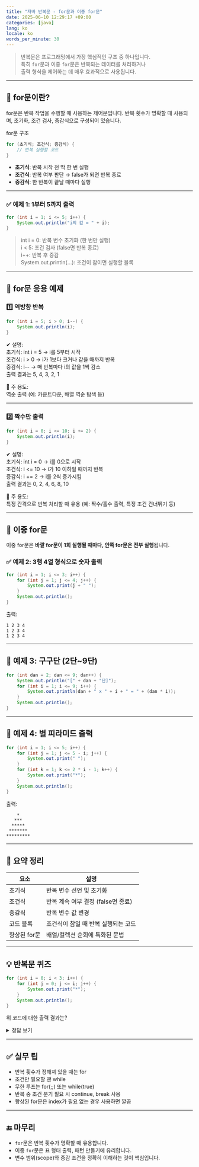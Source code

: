 ```yaml
---
title: "자바 반복문 - for문과 이중 for문"
date: 2025-06-10 12:29:17 +09:00
categories: [java]
lang: ko
locale: ko
words_per_minute: 30
---
```


> 반복문은 프로그래밍에서 가장 핵심적인 구조 중 하나입니다.  
> 특히 `for`문과 이중 `for`문은 반복되는 데이터를 처리하거나  
> 출력 형식을 제어하는 데 매우 효과적으로 사용됩니다.

---

## 🔹 for문이란?

for문은 반복 작업을 수행할 때 사용하는 제어문입니다. 반복 횟수가 명확할 때 사용되며, 초기화, 조건 검사, 증감식으로 구성되어 있습니다.

for문 구조

```java
for (초기식; 조건식; 증감식) {
    // 반복 실행할 코드
}
```

- **초기식**: 반복 시작 전 딱 한 번 실행
- **조건식**: 반복 여부 판단 → false가 되면 반복 종료
- **증감식**: 한 반복이 끝날 때마다 실행

---

### ✅ 예제 1: 1부터 5까지 출력

```java
for (int i = 1; i <= 5; i++) {
    System.out.println("i의 값 = " + i);
}
```

> int i = 0: 반복 변수 초기화 (한 번만 실행)  
> i < 5: 조건 검사 (false면 반복 종료)  
> i++: 반복 후 증감  
> System.out.println(...): 조건이 참이면 실행할 블록

---

## 🔁 for문 응용 예제

### 1️⃣ 역방향 반복

```java
for (int i = 5; i > 0; i--) {
    System.out.println(i);
}
```

✔ 설명:  
초기식: int i = 5 → i를 5부터 시작  
조건식: i > 0 → i가 1보다 크거나 같을 때까지 반복  
증감식: i-- → 매 반복마다 i의 값을 1씩 감소  
출력 결과는 5, 4, 3, 2, 1  

📌 주 용도:  
역순 출력 (예: 카운트다운, 배열 역순 탐색 등)

---

### 2️⃣ 짝수만 출력

```java
for (int i = 0; i <= 10; i += 2) {
    System.out.println(i);
}
```

✔ 설명:  
초기식: int i = 0 → i를 0으로 시작  
조건식: i <= 10 → i가 10 이하일 때까지 반복  
증감식: i += 2 → i를 2씩 증가시킴  
출력 결과는 0, 2, 4, 6, 8, 10  

📌 주 용도:  
특정 간격으로 반복 처리할 때 유용 (예: 짝수/홀수 출력, 특정 조건 건너뛰기 등)

---

## 🔹 이중 for문

이중 for문은 **바깥 for문이 1회 실행될 때마다, 안쪽 for문은 전부 실행**됩니다.

### ✅ 예제 2: 3행 4열 형식으로 숫자 출력

```java
for (int i = 1; i <= 3; i++) {
    for (int j = 1; j <= 4; j++) {
        System.out.print(j + " ");
    }
    System.out.println();
}
```

출력:
```
1 2 3 4 
1 2 3 4 
1 2 3 4 
```

---

## 🔹 예제 3: 구구단 (2단~9단)

```java
for (int dan = 2; dan <= 9; dan++) {
    System.out.println("[" + dan + "단]");
    for (int i = 1; i <= 9; i++) {
        System.out.println(dan + " x " + i + " = " + (dan * i));
    }
    System.out.println();
}
```

---

## 🔹 예제 4: 별 피라미드 출력

```java
for (int i = 1; i <= 5; i++) {
    for (int j = 1; j <= 5 - i; j++) {
        System.out.print(" ");
    }
    for (int k = 1; k <= 2 * i - 1; k++) {
        System.out.print("*");
    }
    System.out.println();
}
```

출력:
```
    *
   ***
  *****
 *******
*********
```

---

## 📌 요약 정리

| 요소           | 설명                                |
|----------------|-------------------------------------|
| 초기식         | 반복 변수 선언 및 초기화            |
| 조건식         | 반복 계속 여부 결정 (false면 종료)  |
| 증감식         | 반복 변수 값 변경                   |
| 코드 블록      | 조건식이 참일 때 반복 실행되는 코드 |
| 향상된 for문   | 배열/컬렉션 순회에 특화된 문법      |

---

## 💡 반복문 퀴즈

```java
for (int i = 0; i < 3; i++) {
    for (int j = 0; j <= i; j++) {
        System.out.print("*");
    }
    System.out.println();
}
```

위 코드에 대한 출력 결과는?

<details>
<summary>정답 보기</summary>

```
*
**
***
```

</details>

---

## ✅ 실무 팁

- 반복 횟수가 정해져 있을 때는 for  
- 조건만 필요할 땐 while  
- 무한 루프는 for(;;) 또는 while(true)  
- 반복 중 조건 분기 필요 시 continue, break 사용  
- 향상된 for문은 index가 필요 없는 경우 사용하면 깔끔

---

## 🔚 마무리

- `for`문은 반복 횟수가 명확할 때 유용합니다.  
- 이중 `for`문은 표 형태 출력, 패턴 만들기에 유리합니다.  
- 변수 범위(scope)와 증감 조건을 정확히 이해하는 것이 핵심입니다.

